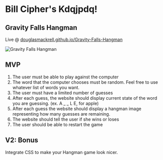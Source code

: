 # Bill Cipher's Kdqjpdq! 
## Gravity Falls Hangman

Live @ [douglasmackrell.github.io/Gravity-Falls-Hangman](https://douglasmackrell.github.io/Gravity-Falls-Hangman/)

![Gravity Falls Hangman](https://douglasmackrell.github.io/Gravity-Falls-Hangman/GF-Hangman.gif)

## MVP

1. The user must be able to play against the computer
1. The word that the computer chooses must be random. Feel free to use whatever list of words you want.
1. The user must have a limited number of guesses
1. After each guess, the website should display current state of the word you are guessing.  (ex. A _ _ L E, for apple)
1. After each guess the website should display a hangman image representing how many guesses are remaining.
1. The website should tell the user if she wins or loses
1. The user should be able to restart the game

## V2: Bonus

Integrate CSS to make your Hangman game look nicer.
